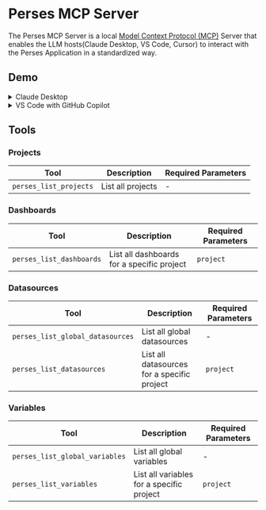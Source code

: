 # Perses MCP Server
The Perses MCP Server is a local [Model Context Protocol (MCP)](https://modelcontextprotocol.io/introduction) Server that enables the LLM hosts(Claude Desktop, VS Code, Cursor) to interact with the Perses Application in a standardized way.

## Demo

<details>
<summary> Claude Desktop</summary>
  
https://github.com/user-attachments/assets/d0ba1b03-42a1-4d70-9bb3-5a56c4193e93
</details>

<details>
<summary>VS Code with GitHub Copilot</summary>

https://github.com/user-attachments/assets/b80c354a-8006-4e1f-b7f4-e123002f7dc3
</details>










## Tools

### Projects

| Tool                   | Description       | Required Parameters |
| ---------------------- | ----------------- | ------------------- |
| `perses_list_projects` | List all projects | -                   |

### Dashboards

| Tool                     | Description                                | Required Parameters |
| ------------------------ | ------------------------------------------ | ------------------- |
| `perses_list_dashboards` | List all dashboards for a specific project | `project`           |


### Datasources

| Tool                             | Description                                 | Required Parameters |
| -------------------------------- | ------------------------------------------- | ------------------- |
| `perses_list_global_datasources` | List all global datasources                 | -                   |
| `perses_list_datasources`        | List all datasources for a specific project | `project`           |

### Variables

| Tool                           | Description                               | Required Parameters |
| ------------------------------ | ----------------------------------------- | ------------------- |
| `perses_list_global_variables` | List all global variables                 | -                   |
| `perses_list_variables`        | List all variables for a specific project | `project`           |


